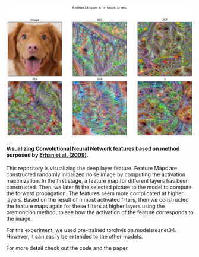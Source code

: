 ![](images/exmaple_result.png)
#### Visualizing Convolutional Neural Network features based on method purposed by [Erhan et al. (2009)](https://www.researchgate.net/publication/265022827_Visualizing_Higher-Layer_Features_of_a_Deep_Network).

This repository is visualizing the deep layer feature. Feature Maps are constructed randomly initialized noise image by computing the activation maximization. In the first stage, a feature map for different layers has been constructed. Then, we later fit the selected picture to the model to compute the forward propagation. The features seem more complicated at higher layers. Based on the result of n most activated filters, then we constructed the feature maps again for these filters at higher layers using the premonition method, to see how the activation of the feature corresponds to the image.

For the experiment, we used pre-trained torchvision.modelsresnet34. However, it can easily be extended to the other models.

For more detail check out the code and the paper.
